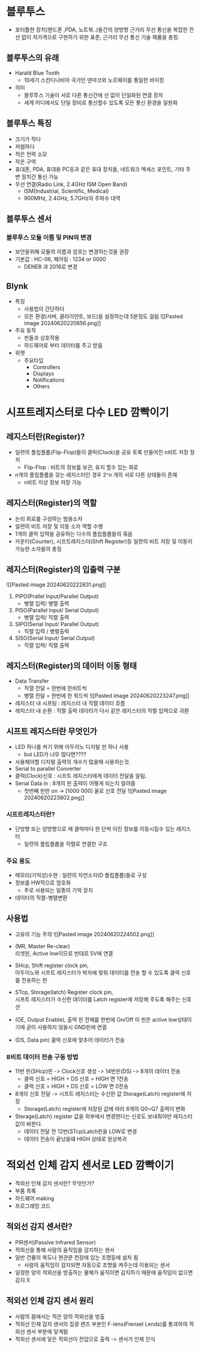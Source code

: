 # 블루투스
- 포터플한 장치(핸드폰 ,PDA, 노트북..)들간의 양방향 근거리 무선 통신을 복잡한 전선 없이 저가격으로 구현하기 위한 표준, 근거리 무선 통신 기술 제품을 총칭.

## 블루투스의 유래
- Harald Blue Tooth
	- 10세기 스칸디나비아 국가인 덴마크와 노르웨이를 통일한 바이킹
- 의미
	- 블루투스 기술이 서로 다른 통신간에 선 없이 단일화된 연결 장치
	- 세계 어디에서도 단일 장비로 통신할수 있도록 모든 통신 환경을 일원화

## 블루투스 특징
- 크기가 작다
- 저렴하다
- 적은 전력 소모
- 작은 구역
- 휴대폰, PDA, 휴대용 PC등과 같은 휴대 장치들, 네트워크 엑세스 포인트, 기타 주변 장치간 통신 가능
- 무선 연결(Radio Link, 2.4GHz ISM Open Band)
	- ISM(Industrial, Scientific, Medical)
	- 900MHz, 2.4GHz, 5.7GHz의 주파수 대역

## 블루투스 센서
### 블루투스 모듈 이름 및 PIN의 변경
- 보안을위해 모듈의 이름과 암호는 변경하는것을 권장
- 기본값 : HC-06, 페어링 : 1234 or 0000
	- DENEB 과 2016로 변경

## Blynk
- 특징
	- 사용법이 간단하다
	- 모든 환경(서버, 클라이언트, 보드)을 설정하는데 5분정도 걸림
![[Pasted image 20240620220856.png]]
- 주요 동작
	- 핀들과 상호작용
	- 하드웨어로 부터 데이터를 주고 받음
- 위젯
	- 주요타입
		- Controllers
		- Displays
		- Notifications
		- Others

# 시프트레지스터로 다수 LED 깜빡이기
## 레지스터란(Register)?
- 일련의 플립플롭(Flip-Flop)들이 클럭(Clock)을 공유 토록 만들어진 n비트 저장 장치
	- Flip-Flop : 비트의 정보를 보관, 유지 할수 있는 회로
- n개의 플립플롭을 갖는 레지스터인 경우 2^n 개의 서로 다른 상태들이 존재
	- n비트 이상 정보 저장 가능

## 레지스터(Register)의 역할
- 논리 회로를 구성하는 범용소자
- 일련의 비트 저장 및 이동 소자 역할 수행
- 1개의 클럭 입력을 공유하는 다수의 플립플롭들의 묶음
- 카운터(Counter), 시프트레지스터(Shift Register)등 일련의 비트 저장 및 이동이 가능한 소자들의 총칭

## 레지스터(Register)의 입출력 구분
![[Pasted image 20240620222831.png]]

1. PIPO(Prallel Input/Parallel Output)
	- 병렬 입력/ 병렬 출력
2. PISO(Parallel Input/ Serial Output)
	- 병렬 입력/ 직렬 출력
3. SIPO(Serial Input/ Parallel Output)
	- 직렬 입력 / 병렬출력
4. SISO(Serial Input/ Serial Output)
	- 직렬 입력/ 직렬 출력

## 레지스터(Register)의 데이터 이동 형태
- Data Transfer
	- 직렬 전달 = 한번에 한비트씩
	- 병렬 전달 = 한번에 한 워드씩
![[Pasted image 20240620223247.png]]
- 레지스터 내 시프팅 : 레지스터 내 직렬 데이터 흐름
- 레지스터 내 순환 : 직렬 출력 데이터가 다시 같은 레지스터의 직렬 입력으로 귀환

## 시프트 레지스터란 무엇인가
- LED 하나를 켜기 위해 아두이노 디지털 핀 하나 사용
	- but LED가 너무 많다면????
- 사용해야할 디지털 출력의 개수가 많을때 사용하는것.
- Serial to parallel Converter
- 클럭(Clock)신호 : 시프트 레지스터에게 데이터 전달을 알림.
- Serial Data in : 8개의 핀 출력이 어떻게 되는지 알려줌
	- 첫번째 핀만 on -> \[1000 000] 꼴로 신호 전달
![[Pasted image 20240620223802.png]]

### 시프트레지스터란?
- 단방향 또는 양방향으로 매 클럭마다 한 단씩 이진 정보를 이동시킬수 있는 레지스터
	- 일련의 플립플롭을 직렬로 연결한 구조

### 주요 용도
- 메모리(기억성)수현 : 일련의 자연소자(D 플립플롭)들로 구성
- 정보를 HW적으로 암호화
	- 주로 사용되는 일종의 기억 장치
- 데이터의 직렬-병렬변환

## 사용법
- 고유의 기능 주의
![[Pasted image 20240620224502.png]]

- ﻿(MR, Master Re-clear)  
    리셋핀, Active low이므로 반대로 5V에 연결
- ﻿SHcp, Shift register clock pin,  
    아두이노와 시프트 레지스터가 박자에 맞춰 데이터를 전송 할 수 있도록 클럭 신호를 전송하는 핀
- ﻿STcp, Storage(latch) Register clock pin,  
    시프트 레지스터가 수신한 데이터를 Latch register에 저장해 주도록 해주는 신호선
- ﻿(OE, Output Enable), 출력 핀 전체를 한번에 On/Off 이 핀은 active low상태이기에 굳이 사용하지 않을시 GND핀에 연결
- ﻿(DS, Data pin) 클럭 신호에 맞추어 데이터가 전송

### 8비트 데이터 전송 구동 방법
- 11번 핀(SHcp)핀 -> Clock신호 생성 -> 14번핀(DS) -> 8개의 데이터 전송
	- 클럭 신호 = HIGH + DS 신호 = HIGH 면 1전송
	- 클럭 신호 = HIGH + DS 신호 = LOW 면 0전송
- 8개의 신호 전달 -> 시프트 레지스터는 수신한 값 Storage(Latch) register에 저장
	- Storage(Latch) register에 저장된 값에 따라 8개의 Q0~Q7 출력이 변화
- Storage(Latch) register 값을 외부에서 변경한다는 신호도 보내줘야만 레지스터 값이 바뀐다.
	- 데이터 전달 전 12번(STcp)Latch핀을 LOW로 변경
	- 데이터 전송이 끝났을떄 HIGH 상태로 원상복귀

# 적외선 인체 감지 센서로 LED 깜빡이기
- 적외선 인체 감지 센서란? 무엇인가?
- 부품 목록
- 하드웨어 making
- 프로그래밍 코드

## 적외선 감지 센서란?
- PIR센서(Passive Infrared Sensor)
- 적외선을 통해 사람의 움직임을 감지하는 센서
- 일반 건물의 복도나 현관문 천장에 있는 조명등에 설치 됨
	- 사람의 움직임이 감지되면 자동으로 조명을 켜주는데 이용되는 센서
- 일정한 양의 적외선을 방출하는 물체가 움직이면 감지하기 때문에 움직임이 없으면 감지 X

## 적외선 인체 감지 센서 원리
- 사람의 몸에서는 적은 양의 적외선을 방출
- 적외선 인체 감지 센서의 집광 렌즈 부분인 F-lens(Frensel Lends)를 통과하여 적외선 센서 부분에 닿게됨
- 적외선 센서에 닿은 적외선이 전압으로 출력 -> 센서가 인체 인식
